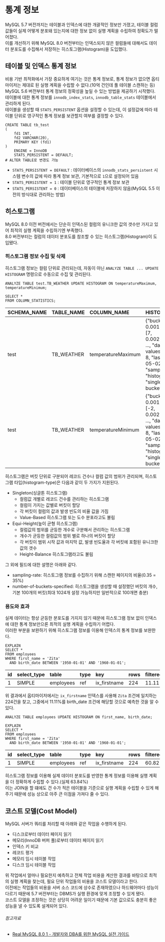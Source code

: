 # 통계 정보

MySQL 5.7 버전까지는 테이블과 인덱스에 대한 개괄적인 정보만 가졌고, 테이블 컬럼 값들이 실제 어떻게 분포돼 있는지에 대한 정보 없이 실행 계획을 수립하여 정확도가 떨어졌다.  
이를 개선하기 위해 MySQL 8.0 버전부터는 인덱스되지 않은 컬럼들에 대해서도 데이터 분포도를 수집해서 저장하는 히스토그램(Histogram)을 도입했다.

## 테이블 및 인덱스 통계 정보

비용 기반 최적화에서 가장 중요하게 여기는 것은 통계 정보로, 통계 정보가 없으면 옵티마이저는 제대로 된 실행 계획을 수립할 수 없다.(10억 건인데 풀 테이블 스캔하는 등)  
MySQL 5.6 버전부터 통계 정보의 정확성을 높일 수 있는 방법을 제공하기 시작했다.  
테이블에 대한 통계 정보를 `innodb_index_stats`, `innodb_table_stats` 테이블에서 관리하게 된다.  
테이블을 생성할 때 `STATS_PERSISTENT` 옵션을 설정할 수 있는데, 이 설정값에 따라 테이블 단위로 영구적인 통계 정보를 보관할지 여부를 결정할 수 있다.

```mysql
CREATE TABLE tb_test
(
    fd1 INT,
    fd2 VARCHAR(20),
    PRIMARY KEY (fd1)
)
    ENGINE = InnoDB
    STATS_PERSISTENT = DEFAULT;
# ALTER TABLE로 변경도 가능
```

- `STATS_PERSISTENT = DEFAULT` : 데이터베이스의 `innodb_stats_persistent` 시스템 변수의 값에 따라 통계 정보 보관, 기본적으로 `1`으로 설정되어 있음
- `STATS_PERSISTENT = 1` : 테이블 단위로 영구적인 통계 정보 보관
- `STATS_PERSISTENT = 0` : 데이터베이스의 테이블에 저장하지 않음(MySQL 5.5 이전의 방식대로 관리하는 방법)

## 히스토그램

MySQL 8.0 이전 버전에서는 단순히 인덱스된 컬럼의 유니크한 값의 갯수만 가지고 있어 최적의 실행 계획을 수립하기엔 부족했다.  
8.0 버전부터는 컬럼의 데이터 분포도를 참조할 수 있는 히스토그램(Histogram)이 도입됐다.

### 히스토그램 정보 수집 및 삭제

히스토그램 정보는 컬럼 단위로 관리되는데, 자동이 아닌 `ANALYZE TABLE ... UPDATE HISTOGRAM` 명령으로 수동으로 수집 및 관리된다.

```mysql
ANALYZE TABLE test.TB_WEATHER UPDATE HISTOGRAM ON temperatureMaximum, temperatureMinimum;

SELECT *
FROM COLUMN_STATISTICS;
```

| SCHEMA_NAME | TABLE_NAME | COLUMN_NAME        | HISTOGRAM                                                                                                                                                                                                                                                                         |
|:------------|:-----------|:-------------------|:----------------------------------------------------------------------------------------------------------------------------------------------------------------------------------------------------------------------------------------------------------------------------------|
| test        | TB_WEATHER | temperatureMaximum | {"buckets": \[\[5, 0.0013850415512465374\], \[7, 0.002770083102493075\], ..., "data-type": "int", "null-values": 0.0, "collation-id": 8, "last-updated": "2023-05-02 14:36:31.698758", "sampling-rate": 1.0, "histogram-type": "singleton", "number-of-buckets-specified": 100}   |
| test        | TB_WEATHER | temperatureMinimum | {"buckets": \[\[-3, 0.0013850415512465374\], \[-2, 0.002770083102493075\], ..., "data-type": "int", "null-values": 0.0, "collation-id": 8, "last-updated": "2023-05-02 14:36:31.698865", "sampling-rate": 1.0, "histogram-type": "singleton", "number-of-buckets-specified": 100} |

히스토그램은 버킷 단위로 구분되어 레코드 건수나 컬럼 값의 범위가 관리되며, 히스토그램 타입(histogram-type)은 다음과 같이 두 가지가 지원된다.

- Singleton(싱글톤 히스토그램)
    - 컬럼값 개별로 레코드 건수를 관리하는 히스토그램
    - 컬럼이 가지는 값별로 버킷이 할당
    - 각 버킷이 컬럼의 값과 발생 빈도의 비율 값을 가짐
    - Value-Based 히스토그램 또는 도수 분포라고도 불림
- Equi-Height(높이 균형 히스토그램)
    - 컬럼값의 범위를 균등한 개수로 구분해서 관리하는 히스토그램
    - 개수가 균등한 컬럼값의 범위 별로 하나의 버킷이 할당
    - 각 버킷이 범위 시작 값과 마지막 값, 발생 빈도율과 각 버킷에 포함된 유니크한 값의 갯수
    - Height-Balance 히스토그램라고도 불림

그 외에 필드에 대한 설명은 아래와 같다.

- sampling-rate: 히스토그램 정보를 수집하기 위해 스캔한 페이지의 비율(0.35 = 35%)
- number-of-buckets-specified: 히스토그램을 생성할 때 설정했던 버킷의 개수, 기본 100개의 버킷(최대 1024개 설정 가능하지만 일반적으로 100개면 충분)

### 용도와 효과

실제 데이터는 항상 균등한 분포도를 가지지 않기 때문에 히스토그램 정보 없이 인덱스에 대한 통계 정보만으론 최적의 실행 계획을 수립하기 어렵다.  
이러한 부분을 보완하기 위해 히스토그램 정보를 이용해 인덱스의 통계 정보를 보완한다.

```mysql
EXPLAIN
SELECT *
FROM employees
WHERE first_name = 'Zita'
  AND birth_date BETWEEN '1950-01-01' AND '1960-01-01';
```

| id | select_type | table     | type | key          | rows | filtered |
|:---|:------------|:----------|:-----|:-------------|:-----|:---------|
| 1  | SIMPLE      | employees | ref  | ix_firstname | 224  | 11.11    |

위 결과에서 옵티마이저에서는 `ix_firstname` 인덱스를 사용해 `Zita` 조건에 일치하는 224건을 찾고, 그중에서 11.11%를 birth_date 조건에 해당할 것으로 예측한 것을 알 수 있다.

```mysql
ANALYZE TABLE employees UPDATE HISTOGRAM ON first_name, birth_date;

EXPLAIN
SELECT *
FROM employees
WHERE first_name = 'Zita'
  AND birth_date BETWEEN '1950-01-01' AND '1960-01-01';
```

| id | select_type | table     | type | key          | rows | filtered |
|:---|:------------|:----------|:-----|:-------------|:-----|:---------|
| 1  | SIMPLE      | employees | ref  | ix_firstname | 224  | 60.82    |

히스토그램 정보를 이용해 실제 데이터 분포도를 반영한 통계 정보를 이용해 실행 계획을 더 정확하게 수립할 수 있다.(실제 63.84%)  
이는 JOIN을 할 떄에도 건 수가 적은 테이블을 기준으로 실행 계획을 수립할 수 있게 해주기 때문에 성능 상으로 아주 큰 이점을 가져다 줄 수 있다.

## 코스트 모델(Cost Model)

MySQL 서버가 쿼리를 처리할 때 아래와 같은 작업을 수행하게 된다.

- 디스크로부터 데이터 페이지 읽기
- 메모리(InnoDB 버퍼 풀)로부터 데이터 페이지 읽기
- 인덱스 키 비교
- 레코드 평가
- 메모리 임시 테이블 작업
- 디스크 임시 테이블 작업

위 작업에서 얼마나 필요한지 예측하고 전체 작업 비용을 계산한 결과를 바탕으로 최적의 실행 계획을 찾는데, 필요 단위 작업들의 비용을 코스트 모델이라고 한다.  
이전에는 작업들의 비용을 서버 소스 코드에 상수로 존재하였으나 하드웨어마다 성능이 다르기 때문에 5.7 버전부터는 DBMS가 실행 환경에 맞게 조정할 수 있게 됐다.  
코스트 모델을 조정하는 것은 상당히 어려운 일이기 때문에 기본 값으로도 충분히 좋은 성능을 낼 수 있도록 설계되어 있다.

###### 참고자료

- [Real MySQL 8.0 1 - 개발자와 DBA를 위한 MySQL 실전 가이드](https://www.nl.go.kr/seoji/contents/S80100000000.do?schM=intgr_detail_view_isbn&page=1&pageUnit=10&schType=simple&schStr=Real+MySQL&isbn=9791158392703&cipId=228440237%2C)